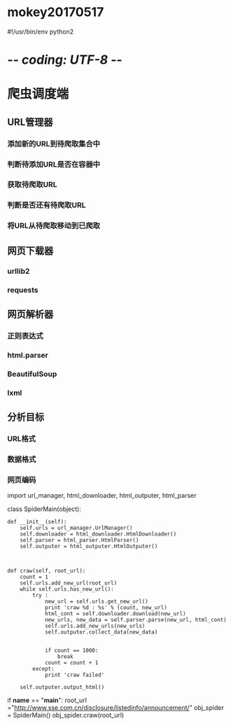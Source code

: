 # mokey20170517
#!/usr/bin/env python2
# -*- coding: UTF-8 -*-

# 爬虫调度端

## URL管理器

### 添加新的URL到待爬取集合中
### 判断待添加URL是否在容器中
### 获取待爬取URL
### 判断是否还有待爬取URL
### 将URL从待爬取移动到已爬取

## 网页下载器
### urllib2
### requests

## 网页解析器

### 正则表达式
### html.parser
### BeautifulSoup
### lxml


## 分析目标
### URL格式
### 数据格式
### 网页编码


import url_manager, html_downloader, html_outputer, html_parser



class SpiderMain(object):

    def __init__(self):
        self.urls = url_manager.UrlManager()
        self.downloader = html_downloader.HtmlDownloader()
        self.parser = html_parser.HtmlParser()
        self.outputer = html_outputer.HtmlOutputer()



    def craw(self, root_url):
        count = 1
        self.urls.add_new_url(root_url)
        while self.urls.has_new_url():
            try :
                new_url = self.urls.get_new_url()
                print 'craw %d : %s' % (count, new_url)
                html_cont = self.downloader.download(new_url)
                new_urls, new_data = self.parser.parse(new_url, html_cont)
                self.urls.add_new_urls(new_urls)
                self.outputer.collect_data(new_data)


                if count == 1000:
                    break
                count = count + 1
            except:
                print 'craw failed'

        self.outputer.output_html()

if __name__ == "__main__":
    root_url ="http://www.sse.com.cn/disclosure/listedinfo/announcement/"
    obj_spider = SpiderMain()
    obj_spider.craw(root_url)
